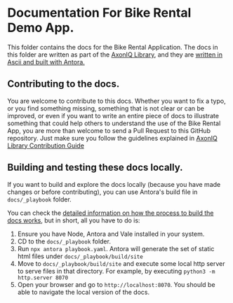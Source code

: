 # Documentation For Bike Rental Demo App.

This folder contains the docs for the Bike Rental Application. The docs in this folder are written as part of the [AxonIQ Library](https://library.axoniq.io), and they are [written in Ascii and built with Antora.](https://library.axoniq.io/contribution_guide/overview/platform.html)

## Contributing to the docs.

You are welcome to contribute to this docs. Whether you want to fix a typo, or you find something missing, something that is not clear or can be improved, or even if you want to write an entire piece of docs to illustrate something that could help others to understand the use of the Bike Rental App, you are more than welcome to send a Pull Request to this GitHub repository. Just make sure you follow the guidelines explained in [AxonIQ Library Contribution Guide](https://library.axoniq.io/contribution_guide/index.html)

## Building and testing these docs locally.

If you want to build and explore the docs locally (because you have made changes or before contributing), you can use Antora's build file in `docs/_playbook` folder.

You can check the [detailed information on how the process to build the docs works](https://library.axoniq.io/contribution_guide/overview/build.html), but in short, all you have to do is: 

1. Ensure you have Node, Antora and Vale installed in your system.
2. CD to the `docs/_playbook` folder.
3. Run `npx antora playbook.yaml`. Antora will generate the set of static html files under `docs/_playbook/build/site`
4. Move to `docs/_playbook/build/site` and execute some local http server to serve files in that directory. For example, by executing `python3 -m http.server 8070`
5. Open your browser and go to `http://localhost:8070`. You should be able to navigate the local version of the docs.
